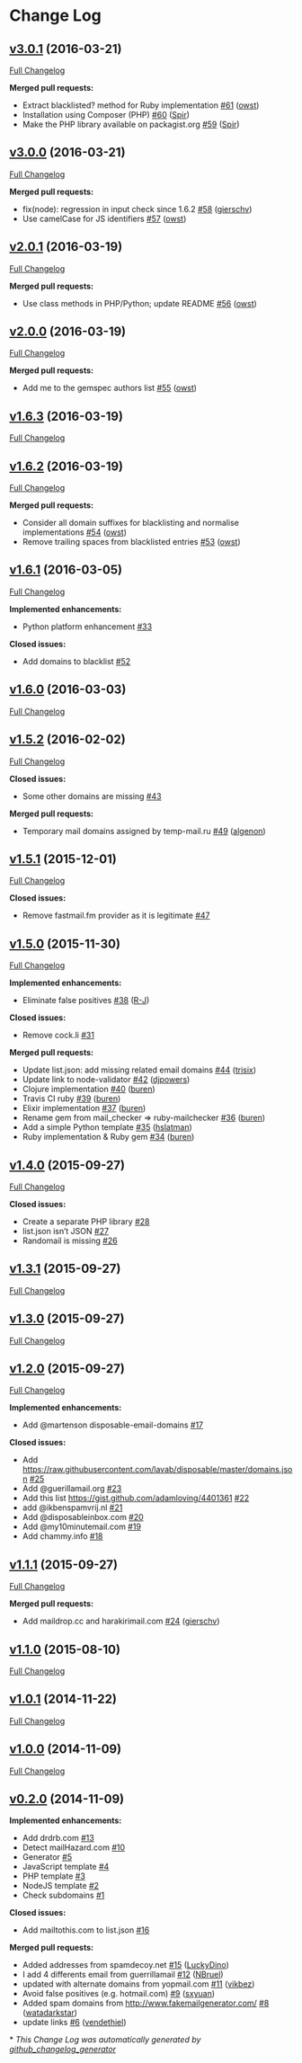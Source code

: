 # Change Log

## [v3.0.1](https://github.com/fgribreau/mailchecker/tree/v3.0.1) (2016-03-21)
[Full Changelog](https://github.com/fgribreau/mailchecker/compare/v3.0.0...v3.0.1)

**Merged pull requests:**

- Extract blacklisted? method for Ruby implementation [\#61](https://github.com/FGRibreau/mailchecker/pull/61) ([owst](https://github.com/owst))
- Installation using Composer \(PHP\) [\#60](https://github.com/FGRibreau/mailchecker/pull/60) ([Spir](https://github.com/Spir))
- Make the PHP library available on packagist.org [\#59](https://github.com/FGRibreau/mailchecker/pull/59) ([Spir](https://github.com/Spir))

## [v3.0.0](https://github.com/fgribreau/mailchecker/tree/v3.0.0) (2016-03-21)
[Full Changelog](https://github.com/fgribreau/mailchecker/compare/v2.0.1...v3.0.0)

**Merged pull requests:**

- fix\(node\): regression in input check since 1.6.2 [\#58](https://github.com/FGRibreau/mailchecker/pull/58) ([gierschv](https://github.com/gierschv))
- Use camelCase for JS identifiers [\#57](https://github.com/FGRibreau/mailchecker/pull/57) ([owst](https://github.com/owst))

## [v2.0.1](https://github.com/fgribreau/mailchecker/tree/v2.0.1) (2016-03-19)
[Full Changelog](https://github.com/fgribreau/mailchecker/compare/v2.0.0...v2.0.1)

**Merged pull requests:**

- Use class methods in PHP/Python; update README [\#56](https://github.com/FGRibreau/mailchecker/pull/56) ([owst](https://github.com/owst))

## [v2.0.0](https://github.com/fgribreau/mailchecker/tree/v2.0.0) (2016-03-19)
[Full Changelog](https://github.com/fgribreau/mailchecker/compare/v1.6.3...v2.0.0)

**Merged pull requests:**

- Add me to the gemspec authors list [\#55](https://github.com/FGRibreau/mailchecker/pull/55) ([owst](https://github.com/owst))

## [v1.6.3](https://github.com/fgribreau/mailchecker/tree/v1.6.3) (2016-03-19)
[Full Changelog](https://github.com/fgribreau/mailchecker/compare/v1.6.2...v1.6.3)

## [v1.6.2](https://github.com/fgribreau/mailchecker/tree/v1.6.2) (2016-03-19)
[Full Changelog](https://github.com/fgribreau/mailchecker/compare/v1.6.1...v1.6.2)

**Merged pull requests:**

- Consider all domain suffixes for blacklisting and normalise implementations [\#54](https://github.com/FGRibreau/mailchecker/pull/54) ([owst](https://github.com/owst))
- Remove trailing spaces from blacklisted entries [\#53](https://github.com/FGRibreau/mailchecker/pull/53) ([owst](https://github.com/owst))

## [v1.6.1](https://github.com/fgribreau/mailchecker/tree/v1.6.1) (2016-03-05)
[Full Changelog](https://github.com/fgribreau/mailchecker/compare/v1.6.0...v1.6.1)

**Implemented enhancements:**

- Python platform enhancement [\#33](https://github.com/FGRibreau/mailchecker/issues/33)

**Closed issues:**

- Add domains to blacklist [\#52](https://github.com/FGRibreau/mailchecker/issues/52)

## [v1.6.0](https://github.com/fgribreau/mailchecker/tree/v1.6.0) (2016-03-03)
[Full Changelog](https://github.com/fgribreau/mailchecker/compare/v1.5.2...v1.6.0)

## [v1.5.2](https://github.com/fgribreau/mailchecker/tree/v1.5.2) (2016-02-02)
[Full Changelog](https://github.com/fgribreau/mailchecker/compare/v1.5.1...v1.5.2)

**Closed issues:**

- Some other domains are missing [\#43](https://github.com/FGRibreau/mailchecker/issues/43)

**Merged pull requests:**

- Temporary mail domains assigned by temp-mail.ru [\#49](https://github.com/FGRibreau/mailchecker/pull/49) ([algenon](https://github.com/algenon))

## [v1.5.1](https://github.com/fgribreau/mailchecker/tree/v1.5.1) (2015-12-01)
[Full Changelog](https://github.com/fgribreau/mailchecker/compare/v1.5.0...v1.5.1)

**Closed issues:**

- Remove fastmail.fm provider as it is legitimate [\#47](https://github.com/FGRibreau/mailchecker/issues/47)

## [v1.5.0](https://github.com/fgribreau/mailchecker/tree/v1.5.0) (2015-11-30)
[Full Changelog](https://github.com/fgribreau/mailchecker/compare/v1.4.0...v1.5.0)

**Implemented enhancements:**

- Eliminate false positives [\#38](https://github.com/FGRibreau/mailchecker/pull/38) ([R-J](https://github.com/R-J))

**Closed issues:**

- Remove cock.li  [\#31](https://github.com/FGRibreau/mailchecker/issues/31)

**Merged pull requests:**

- Update list.json: add missing related email domains [\#44](https://github.com/FGRibreau/mailchecker/pull/44) ([trisix](https://github.com/trisix))
- Update link to node-validator [\#42](https://github.com/FGRibreau/mailchecker/pull/42) ([djpowers](https://github.com/djpowers))
- Clojure implementation [\#40](https://github.com/FGRibreau/mailchecker/pull/40) ([buren](https://github.com/buren))
- Travis CI ruby [\#39](https://github.com/FGRibreau/mailchecker/pull/39) ([buren](https://github.com/buren))
- Elixir implementation [\#37](https://github.com/FGRibreau/mailchecker/pull/37) ([buren](https://github.com/buren))
- Rename gem from mail\_checker =\> ruby-mailchecker [\#36](https://github.com/FGRibreau/mailchecker/pull/36) ([buren](https://github.com/buren))
- Add a simple Python template [\#35](https://github.com/FGRibreau/mailchecker/pull/35) ([hslatman](https://github.com/hslatman))
- Ruby implementation & Ruby gem [\#34](https://github.com/FGRibreau/mailchecker/pull/34) ([buren](https://github.com/buren))

## [v1.4.0](https://github.com/fgribreau/mailchecker/tree/v1.4.0) (2015-09-27)
[Full Changelog](https://github.com/fgribreau/mailchecker/compare/v1.3.1...v1.4.0)

**Closed issues:**

- Create a separate PHP library [\#28](https://github.com/FGRibreau/mailchecker/issues/28)
- list.json isn’t JSON  [\#27](https://github.com/FGRibreau/mailchecker/issues/27)
- Randomail is missing [\#26](https://github.com/FGRibreau/mailchecker/issues/26)

## [v1.3.1](https://github.com/fgribreau/mailchecker/tree/v1.3.1) (2015-09-27)
[Full Changelog](https://github.com/fgribreau/mailchecker/compare/v1.3.0...v1.3.1)

## [v1.3.0](https://github.com/fgribreau/mailchecker/tree/v1.3.0) (2015-09-27)
[Full Changelog](https://github.com/fgribreau/mailchecker/compare/v1.2.0...v1.3.0)

## [v1.2.0](https://github.com/fgribreau/mailchecker/tree/v1.2.0) (2015-09-27)
[Full Changelog](https://github.com/fgribreau/mailchecker/compare/v1.1.1...v1.2.0)

**Implemented enhancements:**

- Add @martenson disposable-email-domains [\#17](https://github.com/FGRibreau/mailchecker/issues/17)

**Closed issues:**

- Add https://raw.githubusercontent.com/lavab/disposable/master/domains.json [\#25](https://github.com/FGRibreau/mailchecker/issues/25)
- Add @guerillamail.org [\#23](https://github.com/FGRibreau/mailchecker/issues/23)
- Add this list https://gist.github.com/adamloving/4401361 [\#22](https://github.com/FGRibreau/mailchecker/issues/22)
- add @ikbenspamvrij.nl [\#21](https://github.com/FGRibreau/mailchecker/issues/21)
- Add @disposableinbox.com [\#20](https://github.com/FGRibreau/mailchecker/issues/20)
- Add @my10minutemail.com [\#19](https://github.com/FGRibreau/mailchecker/issues/19)
- Add chammy.info [\#18](https://github.com/FGRibreau/mailchecker/issues/18)

## [v1.1.1](https://github.com/fgribreau/mailchecker/tree/v1.1.1) (2015-09-27)
[Full Changelog](https://github.com/fgribreau/mailchecker/compare/v1.1.0...v1.1.1)

**Merged pull requests:**

- Add maildrop.cc and harakirimail.com [\#24](https://github.com/FGRibreau/mailchecker/pull/24) ([gierschv](https://github.com/gierschv))

## [v1.1.0](https://github.com/fgribreau/mailchecker/tree/v1.1.0) (2015-08-10)
[Full Changelog](https://github.com/fgribreau/mailchecker/compare/v1.0.1...v1.1.0)

## [v1.0.1](https://github.com/fgribreau/mailchecker/tree/v1.0.1) (2014-11-22)
[Full Changelog](https://github.com/fgribreau/mailchecker/compare/v1.0.0...v1.0.1)

## [v1.0.0](https://github.com/fgribreau/mailchecker/tree/v1.0.0) (2014-11-09)
[Full Changelog](https://github.com/fgribreau/mailchecker/compare/v0.2.0...v1.0.0)

## [v0.2.0](https://github.com/fgribreau/mailchecker/tree/v0.2.0) (2014-11-09)
**Implemented enhancements:**

- Add drdrb.com [\#13](https://github.com/FGRibreau/mailchecker/issues/13)
- Detect mailHazard.com [\#10](https://github.com/FGRibreau/mailchecker/issues/10)
- Generator [\#5](https://github.com/FGRibreau/mailchecker/issues/5)
- JavaScript template [\#4](https://github.com/FGRibreau/mailchecker/issues/4)
- PHP template [\#3](https://github.com/FGRibreau/mailchecker/issues/3)
- NodeJS template [\#2](https://github.com/FGRibreau/mailchecker/issues/2)
- Check subdomains [\#1](https://github.com/FGRibreau/mailchecker/issues/1)

**Closed issues:**

- Add mailtothis.com to list.json [\#16](https://github.com/FGRibreau/mailchecker/issues/16)

**Merged pull requests:**

- Added addresses from spamdecoy.net [\#15](https://github.com/FGRibreau/mailchecker/pull/15) ([LuckyDino](https://github.com/LuckyDino))
- I add 4 differents email from guerrillamail [\#12](https://github.com/FGRibreau/mailchecker/pull/12) ([NBruel](https://github.com/NBruel))
- updated with alternate domains from yopmail.com [\#11](https://github.com/FGRibreau/mailchecker/pull/11) ([vikbez](https://github.com/vikbez))
- Avoid false positives \(e.g. hotmail.com\) [\#9](https://github.com/FGRibreau/mailchecker/pull/9) ([sxyuan](https://github.com/sxyuan))
- Added spam domains from http://www.fakemailgenerator.com/ [\#8](https://github.com/FGRibreau/mailchecker/pull/8) ([watadarkstar](https://github.com/watadarkstar))
- update links [\#6](https://github.com/FGRibreau/mailchecker/pull/6) ([vendethiel](https://github.com/vendethiel))



\* *This Change Log was automatically generated by [github_changelog_generator](https://github.com/skywinder/Github-Changelog-Generator)*